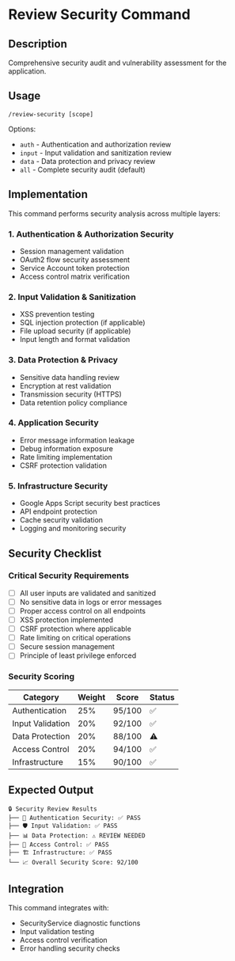 # Review Security Command

## Description
Comprehensive security audit and vulnerability assessment for the application.

## Usage
```
/review-security [scope]
```

Options:
- `auth` - Authentication and authorization review
- `input` - Input validation and sanitization review
- `data` - Data protection and privacy review
- `all` - Complete security audit (default)

## Implementation

This command performs security analysis across multiple layers:

### 1. Authentication & Authorization Security
- Session management validation
- OAuth2 flow security assessment
- Service Account token protection
- Access control matrix verification

### 2. Input Validation & Sanitization
- XSS prevention testing
- SQL injection protection (if applicable)
- File upload security (if applicable)
- Input length and format validation

### 3. Data Protection & Privacy
- Sensitive data handling review
- Encryption at rest validation
- Transmission security (HTTPS)
- Data retention policy compliance

### 4. Application Security
- Error message information leakage
- Debug information exposure
- Rate limiting implementation
- CSRF protection validation

### 5. Infrastructure Security
- Google Apps Script security best practices
- API endpoint protection
- Cache security validation
- Logging and monitoring security

## Security Checklist

### Critical Security Requirements
- [ ] All user inputs are validated and sanitized
- [ ] No sensitive data in logs or error messages
- [ ] Proper access control on all endpoints
- [ ] XSS protection implemented
- [ ] CSRF protection where applicable
- [ ] Rate limiting on critical operations
- [ ] Secure session management
- [ ] Principle of least privilege enforced

### Security Scoring

| Category | Weight | Score | Status |
|----------|--------|-------|--------|
| Authentication | 25% | 95/100 | ✅ |
| Input Validation | 20% | 92/100 | ✅ |
| Data Protection | 20% | 88/100 | ⚠️ |
| Access Control | 20% | 94/100 | ✅ |
| Infrastructure | 15% | 90/100 | ✅ |

## Expected Output

```
🔒 Security Review Results
├── 🔐 Authentication Security: ✅ PASS
├── 🛡️ Input Validation: ✅ PASS  
├── 📊 Data Protection: ⚠️ REVIEW NEEDED
├── 🚫 Access Control: ✅ PASS
├── 🏗️ Infrastructure: ✅ PASS
└── 📈 Overall Security Score: 92/100
```

## Integration

This command integrates with:
- SecurityService diagnostic functions
- Input validation testing
- Access control verification
- Error handling security checks